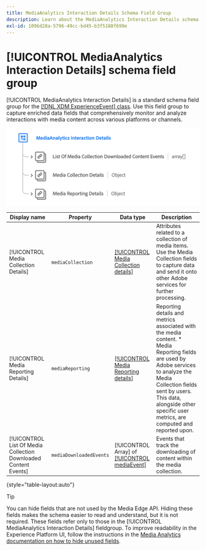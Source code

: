 ```yaml
---
title: MediaAnalytics Interaction Details Schema Field Group
description: Learn about the MediaAnalytics Interaction Details schema field group.
exl-id: 1096d28a-5796-49cc-bd45-b3f5188f699e
---
```

# [!UICONTROL MediaAnalytics Interaction Details] schema field group

[!UICONTROL MediaAnalytics Interaction Details] is a standard schema field group for the [[!DNL XDM ExperienceEvent] class](../../classes/experienceevent.md). Use this field group to capture enriched data fields that comprehensively monitor and analyze interactions with media content across various platforms or channels.

![A schema diagram of the [!UICONTROL MediaAnalytics Interaction Details] schema field group.](../../images/field-groups/mediaanalytics-interaction.png)

| Display name    | Property | Data type | Description |
|---| --- | --- | --- |
| [!UICONTROL Media Collection Details]  | `mediaCollection` | [[!UICONTROL Media Collection details]](../../data-types/media-collection-details.md) | Attributes related to a collection of media items. Use the Media Collection fields to capture data and send it onto other Adobe services for further processing.  |
| [!UICONTROL Media Reporting Details]  | `mediaReporting` | [[!UICONTROL Media Reporting details]](../../data-types/media-reporting-details.md) | Reporting details and metrics associated with the media content. * Media Reporting fields are used by Adobe services to analyze the Media Collection fields sent by users. This data, alongside other specific user metrics, are computed and reported upon. |
| [!UICONTROL List Of Media Collection Downloaded Content Events]  |  `mediaDownloadedEvents` | [!UICONTROL Array] of [[!UICONTROL mediaEvent]](../../data-types/media-event-information.md) | Events that track the downloading of content within the media collection. |

{style="table-layout:auto"}

>[!TIP]
>
>You can hide fields that are not used by the Media Edge API. Hiding these fields makes the schema easier to read and understand, but it is not required. These fields refer only to those in the [!UICONTROL MediaAnalytics Interaction Details] fieldgroup. To improve readability in the Experience Platform UI, follow the instructions in the [Media Analytics documentation on how to hide unused fields](https://experienceleague.adobe.com/docs/media-analytics/using/implementation/edge-recommended/media-edge-sdk/implementation-edge.html#set-up-the-schema-in-adobe-experience-platform).

<!-- 
>[!NOTE]
>
>Schemas contain fields that are not used in every context or situation. They provide a potential blueprint to map an object. Schemas displayed for the Media Edge API Collection or Reporting data types only portray the relevant fields. You can manually select and deselect the fields that you want to use if you intend to use a schema for the Media Edge API interaction. You can find instructions on [hiding unnecessary fields](https://experienceleague.adobe.com/docs/media-analytics/using/implementation/edge-recommended/media-edge-sdk/implementation-edge.html#set-up-the-schema-in-adobe-experience-platform) in the guide to install Media Analytics with Experience Platform Edge.
 -->
